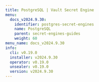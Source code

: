 ```yaml
---
title: PostgreSQL | Vault Secret Engine
menu:
  docs_v2024.9.30:
    identifier: postgres-secret-engines
    name: PostgreSQL
    parent: secret-engines-guides
    weight: 60
menu_name: docs_v2024.9.30
info:
  cli: v0.19.0
  installer: v2024.9.30
  operator: v0.19.0
  unsealer: v0.19.0
  version: v2024.9.30
---
```


